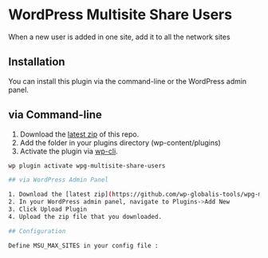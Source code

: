 # WordPress Multisite Share Users

When a new user is added in one site, add it to all the network sites

## Installation

You can install this plugin via the command-line or the WordPress admin panel.

## via Command-line

1. Download the [latest zip](https://github.com/wp-globalis-tools/wpg-multisite-share-users/archive/master.zip) of this repo.
2. Add the folder in your plugins directory (wp-content/plugins)
3. Activate the plugin via [wp-cli](http://wp-cli.org/commands/plugin/activate/).

```sh
wp plugin activate wpg-multisite-share-users

## via WordPress Admin Panel

1. Download the [latest zip](https://github.com/wp-globalis-tools/wpg-multisite-share-users/archive/master.zip) of this repo.
2. In your WordPress admin panel, navigate to Plugins->Add New
3. Click Upload Plugin
4. Upload the zip file that you downloaded.

## Configuration

Define MSU_MAX_SITES in your config file :
